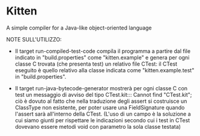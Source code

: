 Kitten
======

A simple compiler for a Java-like object-oriented language


NOTE SULL'UTILIZZO:

- Il target run-compiled-test-code compila il programma a partire dal file indicato in "build.properties" come "kitten.example" e genera per ogni classe C trovata (che presenta test) un relativo file CTest: il CTest eseguito è quello relativo alla classe indicata come "kitten.example.test" in "build.properties".

- Il target run-java-bytecode-generator mostrerà per ogni classe C con test un messaggio di avviso del tipo CTest.kit::: Cannot find "CTest.kit"; ciò è dovuto al fatto che nella traduzione degli assert si costruisce un ClassType non esistente, per poter usare una FieldSignature quando l'assert sarà all'interno
della CTest. 
(L'uso di un campo è la soluzione a cui siamo giunti per rispettare le indicazioni secondo cui i test in CTest dovevano essere metodi void con parametro la sola classe testata)